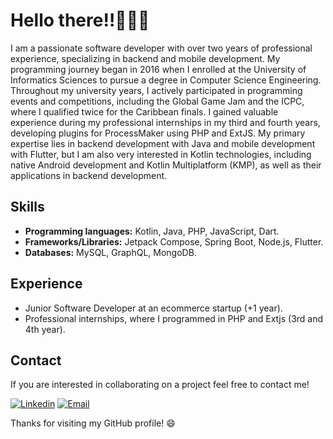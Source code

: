 # Hello there‼👋👨‍💻

I am a passionate software developer with over two years of professional experience, specializing in backend and mobile development. My programming journey began in 2016 when I enrolled at the University of Informatics Sciences to pursue a degree in Computer Science Engineering. Throughout my university years, I actively participated in programming events and competitions, including the Global Game Jam and the ICPC, where I qualified twice for the Caribbean finals. I gained valuable experience during my professional internships in my third and fourth years, developing plugins for ProcessMaker using PHP and ExtJS. My primary expertise lies in backend development with Java and mobile development with Flutter, but I am also very interested in Kotlin technologies, including native Android development and Kotlin Multiplatform (KMP), as well as their applications in backend development.

## Skills

- **Programming languages:** Kotlin, Java, PHP, JavaScript, Dart.
- **Frameworks/Libraries:** Jetpack Compose, Spring Boot, Node.js, Flutter.
- **Databases:** MySQL, GraphQL, MongoDB.
  
## Experience

- Junior Software Developer at an ecommerce startup (+1 year).
- Professional internships, where I programmed in PHP and Extjs (3rd and 4th year).

## Contact

If you are interested in collaborating on a project feel free to contact me!

[![Linkedin](https://img.shields.io/badge/-LinkedIn-blue?style=flat-square&logo=Linkedin&logoColor=white&link=https://www.linkedin.com/in/fabian-ortiz-maestre/)](https://www.linkedin.com/in/fabian-ortiz-maestre/)
[![Email](https://img.shields.io/badge/-Email-red?style=flat-square&logo=gmail&logoColor=white&link=mailto:fmaestre98@gmail.com)](mailto:fmaestre98@gmail.com)

Thanks for visiting my GitHub profile! 😄

